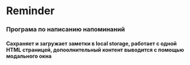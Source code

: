 # Reminder

### Програма по написанию напоминаний
#### Сахраняет и загружает заметки в local storage, работает с одной HTML страницей, допоолнительный контент выводится с помощью модального окна